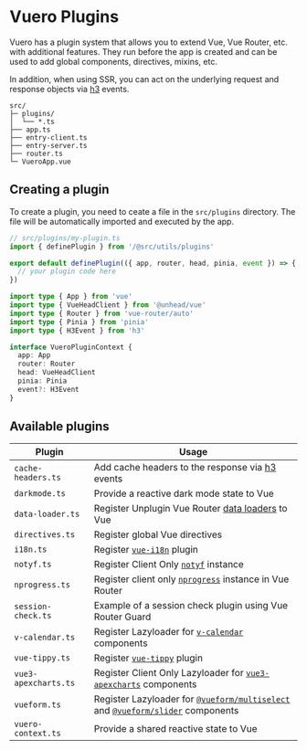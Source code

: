 # Vuero Plugins

Vuero has a plugin system that allows you to extend Vue, Vue Router, etc. with additional features. They run before the app is created and can be used to add global components, directives, mixins, etc. 

In addition, when using SSR, you can act on the underlying request and response objects via [h3](https://h3.unjs.org) events.

```text
src/
├─ plugins/
│  └── *.ts
├── app.ts
├── entry-client.ts
├── entry-server.ts
├── router.ts
└─ VueroApp.vue
```

## Creating a plugin

To create a plugin, you need to ceate a file in the `src/plugins` directory. The file will be automatically imported and executed by the app. 

```ts
// src/plugins/my-plugin.ts
import { definePlugin } from '/@src/utils/plugins'

export default definePlugin(({ app, router, head, pinia, event }) => {
  // your plugin code here
})
```

```ts
import type { App } from 'vue'
import type { VueHeadClient } from '@unhead/vue'
import type { Router } from 'vue-router/auto'
import type { Pinia } from 'pinia'
import type { H3Event } from 'h3'

interface VueroPluginContext {
  app: App
  router: Router
  head: VueHeadClient
  pinia: Pinia
  event?: H3Event
}
```


## Available plugins

| Plugin   | Usage      |
| ---------- | -------------|
| `cache-headers.ts` | Add cache headers to the response via [h3](https://h3.unjs.org) events |
| `darkmode.ts` | Provide a reactive dark mode state to Vue |
| `data-loader.ts` | Register Unplugin Vue Router [data loaders](https://uvr.esm.is/rfcs/data-loaders/) to Vue |
| `directives.ts` | Register global Vue directives |
| `i18n.ts` | Register [`vue-i18n`](https://vue-i18n.intlify.dev/) plugin |
| `notyf.ts` | Register Client Only [`notyf`](https://carlosroso.com/notyf/) instance |
| `nprogress.ts` | Register client only [`nprogress`](https://ricostacruz.com/nprogress/) instance in Vue Router |
| `session-check.ts` | Example of a session check plugin using Vue Router Guard |
| `v-calendar.ts` | Register Lazyloader for [`v-calendar`](https://vcalendar.io/) components |
| `vue-tippy.ts` | Register [`vue-tippy`](https://vue-tippy.netlify.app/) plugin |
| `vue3-apexcharts.ts` | Register Client Only Lazyloader for [`vue3-apexcharts`](https://github.com/apexcharts/vue3-apexcharts) components |
| `vueform.ts` | Register Lazyloader for [`@vueform/multiselect`](https://github.com/vueform/multiselect) and [`@vueform/slider`](https://github.com/vueform/slider) components |
| `vuero-context.ts` | Provide a shared reactive state to Vue |
